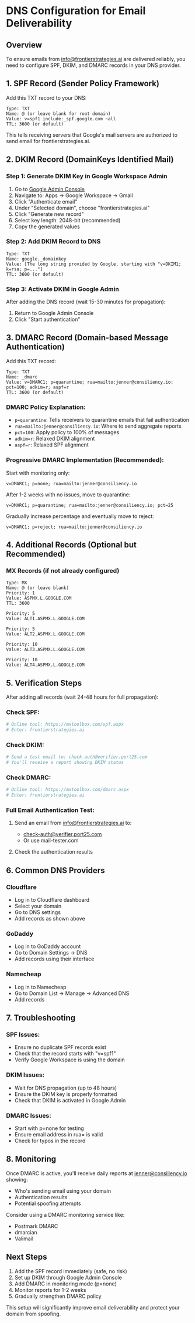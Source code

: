 # DNS Configuration for Email Deliverability

## Overview
To ensure emails from info@frontierstrategies.ai are delivered reliably, you need to configure SPF, DKIM, and DMARC records in your DNS provider.

## 1. SPF Record (Sender Policy Framework)

Add this TXT record to your DNS:

```
Type: TXT
Name: @ (or leave blank for root domain)
Value: v=spf1 include:_spf.google.com ~all
TTL: 3600 (or default)
```

This tells receiving servers that Google's mail servers are authorized to send email for frontierstrategies.ai.

## 2. DKIM Record (DomainKeys Identified Mail)

### Step 1: Generate DKIM Key in Google Workspace Admin

1. Go to [Google Admin Console](https://admin.google.com)
2. Navigate to: Apps → Google Workspace → Gmail
3. Click "Authenticate email"
4. Under "Selected domain", choose "frontierstrategies.ai"
5. Click "Generate new record"
6. Select key length: 2048-bit (recommended)
7. Copy the generated values

### Step 2: Add DKIM Record to DNS

```
Type: TXT
Name: google._domainkey
Value: [The long string provided by Google, starting with "v=DKIM1; k=rsa; p=..."]
TTL: 3600 (or default)
```

### Step 3: Activate DKIM in Google Admin

After adding the DNS record (wait 15-30 minutes for propagation):
1. Return to Google Admin Console
2. Click "Start authentication"

## 3. DMARC Record (Domain-based Message Authentication)

Add this TXT record:

```
Type: TXT
Name: _dmarc
Value: v=DMARC1; p=quarantine; rua=mailto:jenner@consiliency.io; pct=100; adkim=r; aspf=r
TTL: 3600 (or default)
```

### DMARC Policy Explanation:
- `p=quarantine`: Tells receivers to quarantine emails that fail authentication
- `rua=mailto:jenner@consiliency.io`: Where to send aggregate reports
- `pct=100`: Apply policy to 100% of messages
- `adkim=r`: Relaxed DKIM alignment
- `aspf=r`: Relaxed SPF alignment

### Progressive DMARC Implementation (Recommended):

Start with monitoring only:
```
v=DMARC1; p=none; rua=mailto:jenner@consiliency.io
```

After 1-2 weeks with no issues, move to quarantine:
```
v=DMARC1; p=quarantine; rua=mailto:jenner@consiliency.io; pct=25
```

Gradually increase percentage and eventually move to reject:
```
v=DMARC1; p=reject; rua=mailto:jenner@consiliency.io
```

## 4. Additional Records (Optional but Recommended)

### MX Records (if not already configured)
```
Type: MX
Name: @ (or leave blank)
Priority: 1
Value: ASPMX.L.GOOGLE.COM
TTL: 3600

Priority: 5
Value: ALT1.ASPMX.L.GOOGLE.COM

Priority: 5
Value: ALT2.ASPMX.L.GOOGLE.COM

Priority: 10
Value: ALT3.ASPMX.L.GOOGLE.COM

Priority: 10
Value: ALT4.ASPMX.L.GOOGLE.COM
```

## 5. Verification Steps

After adding all records (wait 24-48 hours for full propagation):

### Check SPF:
```bash
# Online tool: https://mxtoolbox.com/spf.aspx
# Enter: frontierstrategies.ai
```

### Check DKIM:
```bash
# Send a test email to: check-auth@verifier.port25.com
# You'll receive a report showing DKIM status
```

### Check DMARC:
```bash
# Online tool: https://mxtoolbox.com/dmarc.aspx
# Enter: frontierstrategies.ai
```

### Full Email Authentication Test:
1. Send an email from info@frontierstrategies.ai to:
   - check-auth@verifier.port25.com
   - Or use mail-tester.com

2. Check the authentication results

## 6. Common DNS Providers

### Cloudflare
- Log in to Cloudflare dashboard
- Select your domain
- Go to DNS settings
- Add records as shown above

### GoDaddy
- Log in to GoDaddy account
- Go to Domain Settings → DNS
- Add records using their interface

### Namecheap
- Log in to Namecheap
- Go to Domain List → Manage → Advanced DNS
- Add records

## 7. Troubleshooting

### SPF Issues:
- Ensure no duplicate SPF records exist
- Check that the record starts with "v=spf1"
- Verify Google Workspace is using the domain

### DKIM Issues:
- Wait for DNS propagation (up to 48 hours)
- Ensure the DKIM key is properly formatted
- Check that DKIM is activated in Google Admin

### DMARC Issues:
- Start with p=none for testing
- Ensure email address in rua= is valid
- Check for typos in the record

## 8. Monitoring

Once DMARC is active, you'll receive daily reports at jenner@consiliency.io showing:
- Who's sending email using your domain
- Authentication results
- Potential spoofing attempts

Consider using a DMARC monitoring service like:
- Postmark DMARC
- dmarcian
- Valimail

## Next Steps

1. Add the SPF record immediately (safe, no risk)
2. Set up DKIM through Google Admin Console
3. Add DMARC in monitoring mode (p=none)
4. Monitor reports for 1-2 weeks
5. Gradually strengthen DMARC policy

This setup will significantly improve email deliverability and protect your domain from spoofing.